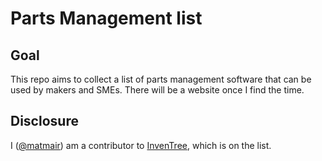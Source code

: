 # Parts Management list

## Goal

This repo aims to collect a list of parts management software that can be used by makers and SMEs.
There will be a website once I find the time.

## Disclosure

I ([@matmair](https://github.com/matmair)) am a contributor to [InvenTree](https://inventree.org/), which is on the list.
